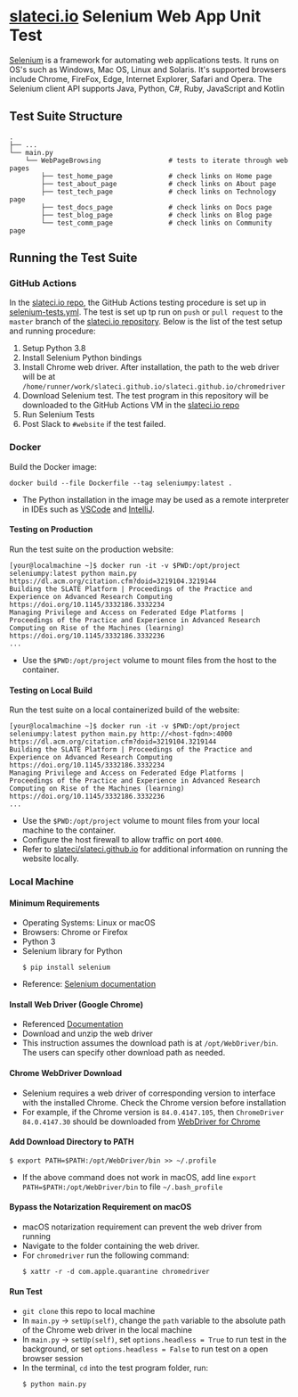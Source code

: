 # [slateci.io](https://slateci.io/) Selenium Web App Unit Test

[Selenium](https://www.selenium.dev/documentation/en/) is a framework for automating web applications tests. It runs on OS's such as Windows, Mac OS, Linux and Solaris. It's supported browsers include Chrome, FireFox, Edge, Internet Explorer, Safari and Opera. The Selenium client API supports Java, Python, C#, Ruby, JavaScript and Kotlin

## Test Suite Structure

    .
    ├── ...
    └── main.py                 
        └── WebPageBrowsing                 # tests to iterate through web pages
            ├── test_home_page              # check links on Home page
            ├── test_about_page             # check links on About page
            ├── test_tech_page              # check links on Technology page
            ├── test_docs_page              # check links on Docs page
            ├── test_blog_page              # check links on Blog page
            └── test_comm_page              # check links on Community page

## Running the Test Suite

### GitHub Actions

In the [slateci.io repo](https://github.com/slateci/slateci.github.io), the GitHub Actions testing procedure is set up in [selenium-tests.yml](https://github.com/slateci/slateci.github.io/blob/master/.github/workflows/selenium-tests.yml). The test is set up tp run on `push` or `pull request` to the `master` branch of the [slateci.io repository](https://github.com/slateci/slateci.github.io). Below is the list of the test setup and running procedure:
1. Setup Python 3.8 
2. Install Selenium Python bindings
3. Install Chrome web driver. After installation, the path to the web driver will be at `/home/runner/work/slateci.github.io/slateci.github.io/chromedriver`
4. Download Selenium test. The test program in this repository will be downloaded to the GitHub Actions VM in the [slateci.io repo](https://github.com/slateci/slateci.github.io)
5. Run Selenium Tests
6. Post Slack to `#website` if the test failed.

### Docker

Build the Docker image:

```shell
docker build --file Dockerfile --tag seleniumpy:latest .
```

* The Python installation in the image may be used as a remote interpreter in IDEs such as [VSCode](https://devblogs.microsoft.com/python/remote-python-development-in-visual-studio-code/) and [IntelliJ](https://www.jetbrains.com/help/idea/configuring-remote-python-sdks.html).

#### Testing on Production

Run the test suite on the production website:

```shell
[your@localmachine ~]$ docker run -it -v $PWD:/opt/project seleniumpy:latest python main.py
https://dl.acm.org/citation.cfm?doid=3219104.3219144
Building the SLATE Platform | Proceedings of the Practice and Experience on Advanced Research Computing
https://doi.org/10.1145/3332186.3332234
Managing Privilege and Access on Federated Edge Platforms | Proceedings of the Practice and Experience in Advanced Research Computing on Rise of the Machines (learning)
https://doi.org/10.1145/3332186.3332236
...
```

* Use the `$PWD:/opt/project` volume to mount files from the host to the container.

#### Testing on Local Build

Run the test suite on a local containerized build of the website:

```shell
[your@localmachine ~]$ docker run -it -v $PWD:/opt/project seleniumpy:latest python main.py http://<host-fqdn>:4000
https://dl.acm.org/citation.cfm?doid=3219104.3219144
Building the SLATE Platform | Proceedings of the Practice and Experience on Advanced Research Computing
https://doi.org/10.1145/3332186.3332234
Managing Privilege and Access on Federated Edge Platforms | Proceedings of the Practice and Experience in Advanced Research Computing on Rise of the Machines (learning)
https://doi.org/10.1145/3332186.3332236
...
```

* Use the `$PWD:/opt/project` volume to mount files from your local machine to the container.
* Configure the host firewall to allow traffic on port `4000`.
* Refer to [slateci/slateci.github.io](https://github.com/slateci/slateci.github.io) for additional information on running the website locally.

### Local Machine

#### Minimum Requirements

* Operating Systems: Linux or macOS
* Browsers: Chrome or Firefox
* Python 3
* Selenium library for Python
  ```shell
  $ pip install selenium
  ```
* Reference: [Selenium documentation](https://www.selenium.dev/documentation/en/)

#### Install Web Driver (Google Chrome)

* Referenced [Documentation](https://selenium-python.readthedocs.io/installation.html)
* Download and unzip the web driver
* This instruction assumes the download path is at `/opt/WebDriver/bin`. The users can specify other download path as needed.

#### Chrome WebDriver Download

* Selenium requires a web driver of corresponding version to interface with the installed Chrome. Check the Chrome version before installation
* For example, if the Chrome version is `84.0.4147.105`, then `ChromeDriver 84.0.4147.30` should be downloaded from [WebDriver for Chrome](https://sites.google.com/a/chromium.org/chromedriver/downloads)

#### Add Download Directory to PATH

```shell
$ export PATH=$PATH:/opt/WebDriver/bin >> ~/.profile
```

* If the above command does not work in macOS, add line `export PATH=$PATH:/opt/WebDriver/bin` to file `~/.bash_profile`

#### Bypass the Notarization Requirement on macOS

* macOS notarization requirement can prevent the web driver from running
* Navigate to the folder containing the web driver.
* For `chromedriver` run the following command:
  ```shell
  $ xattr -r -d com.apple.quarantine chromedriver 
  ```
#### Run Test

* `git clone` this repo to local machine
* In `main.py` -> `setUp(self)`, change the `path` variable to the absolute path of the Chrome web driver in the local machine
* In `main.py` -> `setUp(self)`, set `options.headless = True` to run test in the background, or set `options.headless = False` to run test on a open browser session
* In the terminal, `cd` into the test program folder, run:
  ```bash
  $ python main.py
  ```